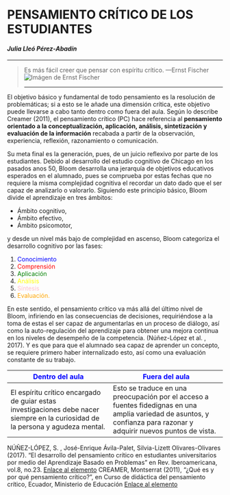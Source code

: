 # PENSAMIENTO CRÍTICO DE LOS ESTUDIANTES #
 

#### *Julia Lleó Pérez-Abadín* ####  
***
> Es más fácil creer que pensar con espíritu crítico.  —Ernst Fischer ![Imágen de Ernst Fischer](https://www.frasesypensamientos.com.ar/imagenes/autor/ernst-fischer.jpg) 
> ***

El objetivo básico y fundamental de todo pensamiento es la resolución de problemáticas; si a esto se le añade una dimensión crítica, este objetivo puede llevarse a cabo tanto dentro como fuera del aula. Según lo describe Creamer (2011), el pensamiento crítico (PC) hace referencia al **pensamiento orientado a la conceptualización, aplicación, análisis, sintetización y evaluación de la información** recabada a partir de la observación, experiencia, reflexión, razonamiento o comunicación.   

Su meta final es la generación, pues, de un juicio reflexivo por parte de los estudiantes. Debido al desarrollo del estudio cognitivo de Chicago en los pasados anos 50, Bloom desarrolla una jerarquía de objetivos educativos esperados en el alumnado, pues se comprueba por estas fechas que no requiere la misma complejidad cognitiva el recordar un dato dado que el ser capaz de analizarlo o valorarlo. Siguiendo este principio básico, Bloom divide el aprendizaje en tres ámbitos: 

+ Ámbito cognitivo,  
+ Ámbito efectivo,   
+ Ámbito psicomotor,   

y desde un nivel más bajo de complejidad en ascenso, Bloom categoriza el desarrollo cognitivo por las fases:    

1.  <span style="color:blue">Conocimiento  </span>
2.  <span style="color:red">Comprensión  </span>
3.  <span style="color:green">Aplicación  </span>
4.  <span style="color:yellow">Análisis  </span>
5.  <span style="color:pink">Síntesis   </span>
6.  <span style="color:orange">Evaluación.  </span>

En este sentido, el pensamiento crítico va más allá del último nivel de Bloom, infiriendo en las consecuencias de decisiones, requiriéndose a la toma de estas el ser capaz de argumentarlas en un proceso de diálogo, así como la auto-regulación del aprendizaje para obtener una mejora continua en los niveles de desempeño de la competencia. (Núñez-López et al. , 2017). Y es que para que el alumnado sea capaz de aprender un concepto, se requiere primero haber internalizado esto, así como una evaluación constante de su trabajo.    

| <span style="color:blue"> Dentro del aula </span> | <span style="color:blue">Fuera del aula</span> |  
  | ---------- | ---------- |
| El espíritu crítico encargado de guiar estas investigaciones debe nacer siempre en la curiosidad de la persona y agudeza mental.   | Esto se traduce en una preocupación por el acceso a fuentes fidedignas en una amplia variedad de asuntos, y confianza para razonar y adquirir nuevos puntos de vista.    |   



NÚÑEZ-LÓPEZ, S. , José-Enrique Ávila-Palet, Silvia-Lizett Olivares-Olivares (2017). “El desarrollo del pensamiento crítico en estudiantes universitarios por medio del Aprendizaje Basado en Problemas” en Rev. Iberoamericana, vol.8,  no.23. [Enlace al elemento](https://www.redalyc.org/jatsRepo/2991/299152904005/movil/index.html)
CREAMER, Montserrat (2011), “¿Qué es y por qué pensamiento crítico?”, en Curso de didáctica del pensamiento crítico, Ecuador, Ministerio de Educación [Enlace al elemento](https://www.redalyc.org/jatsRepo/2991/299152904005/html/index.html)